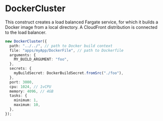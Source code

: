 # DockerCluster

This construct creates a load balanced Fargate service, for which it builds a Docker image from a local directory. A CloudFront distribution is connected to the load balancer.

```ts
new DockerCluster({
  path: "../../", // path to Docker build context
  file: "apps/myApp/DockerFile", // path to Dockerfile
  arguments: {
    MY_BUILD_ARGUMENT: "foo",
  },
  secrets: {
    myBuildSecret: DockerBuildSecret.fromSrc("./foo"),
  },
  port: 3000,
  cpu: 1024, // 1vCPU
  memory: 4096, // 4GB
  tasks: {
    minimum: 1,
    maximum: 10,
  },
});
```

